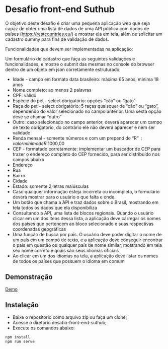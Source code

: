 # Desafio front-end Suthub
O objetivo deste desafio é criar uma pequena aplicação web que seja capaz de obter uma lista de dados de uma API pública com dados de países (https://restcountries.eu/) e mostrar ela em tela, além de solicitar um cadastro dummy para fins de validação de dados.

Funcionalidades que devem ser implementadas na aplicação:

Um formulário de cadastro que faça as seguintes validações e funcionalidades, e mostre o submit das mesmas no console do browser dentro de um objeto em json corretamente estruturado:
- Idade - campo em formato data brasileiro: máxima 65 anos, mínima 18 anos
- Nome completo: ao menos 2 palavras
- CPF: válido
- Espécie do pet - select obrigatório: opções “cão” ou “gato”
- Raça do pet - select obrigatório: 5 raças quaisquer de “cão” ou “gato”, dependendo do valor selecionado no campo anterior. Uma sexta opção deve se chamar “outro”
- Outro: caso selecionado no campo anterior, deverá aparecer um campo de texto obrigatório, do contrário ele não deverá aparecer e nem ser validado
- Renda mensal - somente números e com um prepend de “R$”: valor mínimo de R$ 1000,00
- CEP - formatado corretamente: implementar um buscador de CEP para trazer o endereço completo do CEP fornecido, para ser distribuído nos campos abaixo
- Endereço
- Rua
- Bairro
- Cidade
- Estado: somente 2 letras maiúsculas
- Caso qualquer informação esteja incorreta ou incompleta, o formulário deverá mostrar para o usuário o que falta e onde.
- Um botão que chama a API e traz dados sobre o Brasil, mostrando em tela todos os dados que ela disponibiliza
- Consultando a API, uma lista de blocos regionais. Quando o usuário clicar em um dos itens dessa lista, a aplicação deve carregar os nomes dos países que pertencem ao bloco selecionado e suas respectivas coordenadas geográficas
- Uma função de busca por país. O usuário deve poder digitar o nome de um país em um campo de texto, e a aplicação deve conseguir encontrar o país em questão ou qualquer país de nome similar, mostrando em tela seu nome correto e quais são seus idiomas oficiais
- Ao clicar em um dos idiomas na tela, a aplicação deve listar os nomes de todos os países que possuem o idioma em comum

## Demonstração
[Demo](https://desafio-front-end-suthub.vercel.app/#/)

## Instalação
- Baixe o repositório como arquivo zip ou faça um clone;
- Acesse o diretório desafio-front-end-suthub;
- Execute os comandos abaixo:
```
npm install
npm run serve
```


